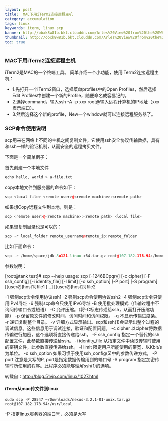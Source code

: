 ```yaml
---
layout: post
title:  MAC下用iTerm2连接远程主机
category: accumulation
tags: linux
keywords: iterm, linux scp
banner: http://obxk8w81b.bkt.clouddn.com/Arles%20View%20from%20the%20Wheat%20Fields.jpg
thumbnail: http://obxk8w81b.bkt.clouddn.com/Arles%20View%20from%20the%20Wheat%20Fields.jpg
toc: true
---
```


### MAC下用iTerm2连接远程主机
iTerm2是MAC的一个终端工具。
简单介绍一个小功能，使用iTerm2连接远程主机：

- 1.先打开一个iTerm2窗口，选择菜单profiles中的Open Profiles，然后选择Edit Profiles中创建一个新的Profile，随便命名成容易记的。
- 2.选择command，输入ssh -A -p xxx root@输入远程计算机的IP地址（xxx表示端口）。
- 3.然后选择这个新的profile，New一个window就可以连接远程服务器了。

### SCP命令使用说明
<!--more-->
scp用来在网络上不同的主机之间复制文件，它使用ssh安全协议传输数据，具有和ssh一样的验证机制，从而安全的远程拷贝文件。

下面是一个简单例子：

首先创建一个本地文件
~~~ C++
echo hello, world > a-file.txt
~~~

copy本地文件到服务器的命令如下：
~~~ C++
scp <local file> <remote user>@<remote machine>:<remote path>
~~~

如果想Copy远程文件到本地，则是：
~~~ C++
scp <remote user>@<remote machine>:<remote path> <local file>
~~~

如果想复制目录也是可以的：
~~~ C++
scp -r local_folder remote_username@remote_ip:remote_folder
~~~

比如下面命令：
~~~ C++
scp -r /home/space/jdk-8u121-linux-x64.tar.gz root@107.182.178.94:/home/root/others/
~~~

参数说明：

[root@tank test]# scp --help
usage: scp [-1246BCpqrv] [-c cipher] [-F ssh_config] [-i identity_file] [-l limit] [-o ssh_option] [-P port] [-S program] [[user@]host1:]file1 [...] [[user@]host2:]file2  

-1                        强制scp命令使用协议ssh1
-2                        强制scp命令使用协议ssh2
-4                        强制scp命令只使用IPv4寻址
-6                        强制scp命令只使用IPv6寻址
-B                        使用批处理模式（传输过程中不询问传输口令或短语）
-C                        允许压缩。（将-C标志传递给ssh，从而打开压缩功能）
-p                         保留原文件的修改时间，访问时间和访问权限。
-q                         不显示传输进度条。
-r                          递归复制整个目录。
-v                          详细方式显示输出。scp和ssh(1)会显示出整个过程的调试信息。这些信息用于调试连接，验证和配置问题。
-c cipher              以cipher将数据传输进行加密，这个选项将直接传递给ssh。
-F ssh_config      指定一个替代的ssh配置文件，此参数直接传递给ssh。
-i identity_file      从指定文件中读取传输时使用的密钥文件，此参数直接传递给ssh。
-l limit                    限定用户所能使用的带宽，以Kbit/s为单位。
-o ssh_option      如果习惯于使用ssh_config(5)中的参数传递方式，
-P port                  注意是大写的P, port是指定数据传输用到的端口号
-S program         指定加密传输时所使用的程序。此程序必须能够理解ssh(1)的选项。

转载自：http://blog.51yip.com/linux/1027.html


#### iTerm从mac传文件到linux

~~~
sudo scp -P 28547 ~/Downloads/nexus-3.2.1-01-unix.tar.gz root@107.182.178.94:/usr/local
~~~
-P 指定linux服务器的端口号，必须是大写
